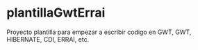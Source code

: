 plantillaGwtErrai
=================

Proyecto plantilla para empezar a escribir codigo en GWT, GWT, HIBERNATE, CDI, ERRAI, etc.